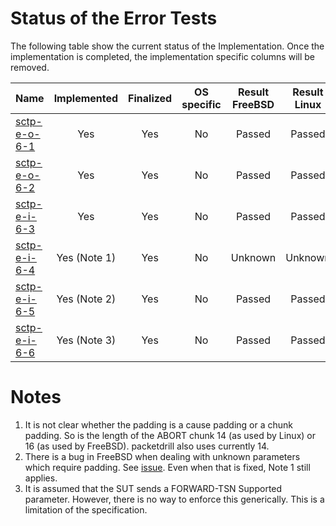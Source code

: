 # Status of the Error Tests

The following table show the current status of the Implementation. Once the implementation is completed, the implementation specific columns will be removed.

| Name                                                                                                                            | Implemented  | Finalized | OS specific | Result FreeBSD | Result Linux |
|:--------------------------------------------------------------------------------------------------------------------------------|:------------:|:---------:|:-----------:|:--------------:|:------------:|
|[sctp-e-o-6-1](sctp-e-o-6-1.pkt "Handling of an ERROR chunk indicating state cookie in state COOKIE-ECHOED")                     | Yes          | Yes       | No          | Passed         | Passed       |
|[sctp-e-o-6-2](sctp-e-o-6-2.pkt "Handling of an ERROR chunk indicating state cookie in states other than COOKIE-ECHOED")         | Yes          | Yes       | No          | Passed         | Passed       |
|[sctp-e-i-6-3](sctp-e-i-6-3.pkt "Handling of a DATA chunk on a non-existing stream")                                             | Yes          | Yes       | No          | Passed         | Passed       |
|[sctp-e-i-6-4](sctp-e-i-6-4.pkt "Handling of an INIT-ACK chunk without a cookie")                                                | Yes (Note 1) | Yes       | No          | Unknown        | Unknown      |
|[sctp-e-i-6-5](sctp-e-i-6-5.pkt "Handling of an INIT-ACK chunk containing an unknown parameter")                                 | Yes (Note 2) | Yes       | No          | Passed         | Passed       |
|[sctp-e-i-6-6](sctp-e-i-6-6.pkt "Handling of a COOKIE-ECHO chunk bundled with an ERROR chunk indicating unrecognized parameters")| Yes (Note 3) | Yes       | No          | Passed         | Passed       |

# Notes
1. It is not clear whether the padding is a cause padding or a chunk padding.
   So is the length of the ABORT chunk 14 (as used by Linux) or 16 (as used by FreeBSD).
   packetdrill also uses currently 14.
2. There is a bug in FreeBSD when dealing with unknown parameters which require padding.
   See [issue](https://github.com/sctplab/SCTP_NKE_Yosemite/issues/1). Even when that is fixed,
   Note 1 still applies.
3. It is assumed that the SUT sends a FORWARD-TSN Supported parameter.
   However, there is no way to enforce this generically. This is a limitation of the specification.
